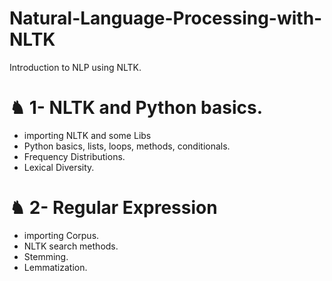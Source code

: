 # Natural-Language-Processing-with-NLTK
Introduction to NLP using NLTK.

# ♞ 1- NLTK and Python basics.
- importing NLTK and some Libs
- Python basics, lists, loops, methods, conditionals.
- Frequency Distributions.
- Lexical Diversity.

# ♞ 2- Regular Expression
- importing Corpus.
- NLTK search methods.
- Stemming.
- Lemmatization.
